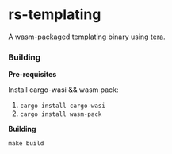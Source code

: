 # rs-templating

A wasm-packaged templating binary using [tera](http://github.com/keats/tera).

### Building

**Pre-requisites**

Install cargo-wasi && wasm pack:

1. `cargo install cargo-wasi`
2. `cargo install wasm-pack`

**Building**

`make build`
